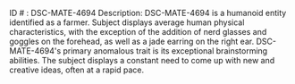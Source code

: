 ID # : DSC-MATE-4694
Description: DSC-MATE-4694 is a humanoid entity identified as a farmer. Subject displays average human physical characteristics, with the exception of the addition of nerd glasses and goggles on the forehead, as well as a jade earring on the right ear. DSC-MATE-4694's primary anomalous trait is its exceptional brainstorming abilities. The subject displays a constant need to come up with new and creative ideas, often at a rapid pace.